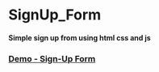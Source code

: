 # SignUp_Form
#### Simple sign up from using html css and js

### [Demo - Sign-Up Form](https://ashwary-jharbade.github.io/SignUp_Form/)

